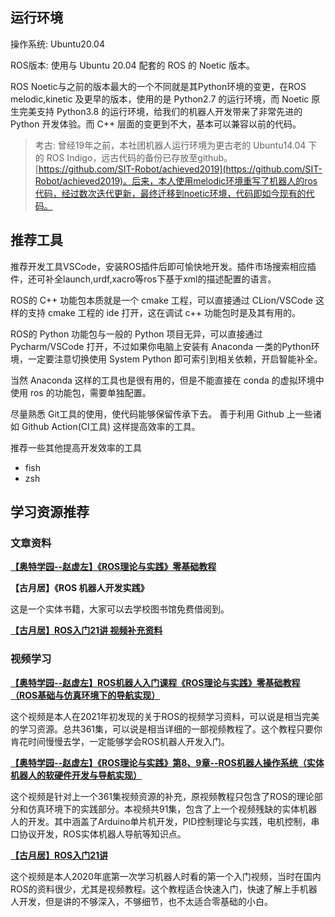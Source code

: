 ## 运行环境
操作系统: Ubuntu20.04

ROS版本: 使用与 Ubuntu 20.04 配套的 ROS 的 Noetic 版本。

ROS Noetic与之前的版本最大的一个不同就是其Python环境的变更，在ROS melodic,kinetic 及更早的版本，使用的是 Python2.7 的运行环境，而 Noetic 原生完美支持 Python3.8 的运行环境，给我们的机器人开发带来了非常先进的 Python 开发体验。而 C++ 层面的变更到不大，基本可以兼容以前的代码。


> 考古: 曾经19年之前，本社团机器人运行环境为更古老的 Ubuntu14.04 下的 ROS Indigo，远古代码的备份已存放至github。[https://github.com/SIT-Robot/achieved2019](https://github.com/SIT-Robot/achieved2019)。后来，本人使用melodic环境重写了机器人的ros代码，经过数次迭代更新，最终迁移到noetic环境，代码即如今现有的代码。

## 推荐工具

推荐开发工具VSCode，安装ROS插件后即可愉快地开发。插件市场搜索相应插件，还可补全launch,urdf,xacro等ros下基于xml的描述配置的语言。

ROS的 C++ 功能包本质就是一个 cmake 工程，可以直接通过 CLion/VSCode 这样的支持 cmake 工程的 ide 打开，这在调试 c++ 功能包时是及其有用的。

ROS的 Python 功能包与一般的 Python 项目无异，可以直接通过 Pycharm/VSCode 打开，不过如果你电脑上安装有 Anaconda 一类的Python环境，一定要注意切换使用 System Python 即可索引到相关依赖，开启智能补全。

当然 Anaconda 这样的工具也是很有用的，但是不能直接在 conda 的虚拟环境中使用 ros 的功能包，需要单独配置。

尽量熟悉 Git工具的使用，使代码能够保留传承下去。
善于利用 Github 上一些诸如 Github Action(CI工具) 这样提高效率的工具。

推荐一些其他提高开发效率的工具
+ fish
+ zsh

## 学习资源推荐

### 文章资料

**[【奥特学园--赵虚左】《ROS理论与实践》零基础教程](http://www.autolabor.com.cn/book/ROSTutorials/)**


**【古月居】《ROS 机器人开发实践》**

这是一个实体书籍，大家可以去学校图书馆免费借阅到。

**[【古月居】ROS入门21讲 视频补充资料](https://www.bilibili.com/read/cv12059277)**

### 视频学习

**[【奥特学园--赵虚左】ROS机器人入门课程《ROS理论与实践》零基础教程（ROS基础与仿真环境下的导航实现）](https://www.bilibili.com/video/BV1Ci4y1L7ZZ)**

这个视频是本人在2021年初发现的关于ROS的视频学习资料，可以说是相当完美的学习资源。总共361集，可以说是相当详细的一部视频教程了。这个教程只要你肯花时间慢慢去学，一定能够学会ROS机器人开发入门。

**[【奥特学园--赵虚左】《ROS理论与实践》第8、9章--ROS机器人操作系统（实体机器人的软硬件开发与导航实现）](https://www.bilibili.com/video/BV1Ub4y1a7PH)**

这个视频是针对上一个361集视频资源的补充，原视频教程只包含了ROS的理论部分和仿真环境下的实践部分。本视频共91集，包含了上一个视频残缺的实体机器人的开发。其中涵盖了Arduino单片机开发，PID控制理论与实践，电机控制，串口协议开发，ROS实体机器人导航等知识点。

**[【古月居】ROS入门21讲](https://www.bilibili.com/video/BV1zt411G7Vn)**

这个视频是本人2020年底第一次学习机器人时看的第一个入门视频，当时在国内ROS的资料很少，尤其是视频教程。这个教程适合快速入门，快速了解上手机器人开发，但是讲的不够深入，不够细节，也不太适合零基础的小白。